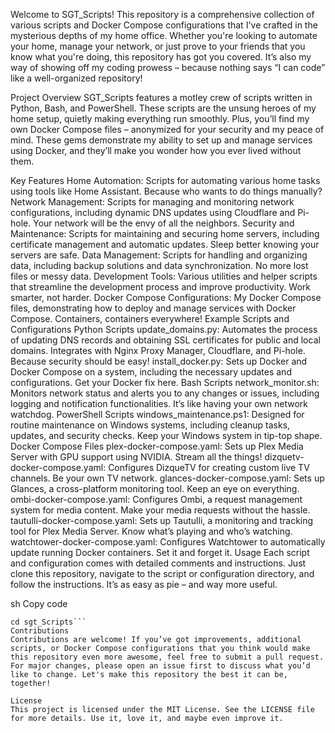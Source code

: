 Welcome to SGT_Scripts! This repository is a comprehensive collection of various scripts and Docker Compose configurations that I've crafted in the mysterious depths of my home office. Whether you're looking to automate your home, manage your network, or just prove to your friends that you know what you're doing, this repository has got you covered. It’s also my way of showing off my coding prowess – because nothing says “I can code” like a well-organized repository!

Project Overview
SGT_Scripts features a motley crew of scripts written in Python, Bash, and PowerShell. These scripts are the unsung heroes of my home setup, quietly making everything run smoothly. Plus, you’ll find my own Docker Compose files – anonymized for your security and my peace of mind. These gems demonstrate my ability to set up and manage services using Docker, and they’ll make you wonder how you ever lived without them.

Key Features
Home Automation: Scripts for automating various home tasks using tools like Home Assistant. Because who wants to do things manually?
Network Management: Scripts for managing and monitoring network configurations, including dynamic DNS updates using Cloudflare and Pi-hole. Your network will be the envy of all the neighbors.
Security and Maintenance: Scripts for maintaining and securing home servers, including certificate management and automatic updates. Sleep better knowing your servers are safe.
Data Management: Scripts for handling and organizing data, including backup solutions and data synchronization. No more lost files or messy data.
Development Tools: Various utilities and helper scripts that streamline the development process and improve productivity. Work smarter, not harder.
Docker Compose Configurations: My Docker Compose files, demonstrating how to deploy and manage services with Docker Compose. Containers, containers everywhere!
Example Scripts and Configurations
Python Scripts
update_domains.py: Automates the process of updating DNS records and obtaining SSL certificates for public and local domains. Integrates with Nginx Proxy Manager, Cloudflare, and Pi-hole. Because security should be easy!
install_docker.py: Sets up Docker and Docker Compose on a system, including the necessary updates and configurations. Get your Docker fix here.
Bash Scripts
network_monitor.sh: Monitors network status and alerts you to any changes or issues, including logging and notification functionalities. It’s like having your own network watchdog.
PowerShell Scripts
windows_maintenance.ps1: Designed for routine maintenance on Windows systems, including cleanup tasks, updates, and security checks. Keep your Windows system in tip-top shape.
Docker Compose Files
plex-docker-compose.yaml: Sets up Plex Media Server with GPU support using NVIDIA. Stream all the things!
dizquetv-docker-compose.yaml: Configures DizqueTV for creating custom live TV channels. Be your own TV network.
glances-docker-compose.yaml: Sets up Glances, a cross-platform monitoring tool. Keep an eye on everything.
ombi-docker-compose.yaml: Configures Ombi, a request management system for media content. Make your media requests without the hassle.
tautulli-docker-compose.yaml: Sets up Tautulli, a monitoring and tracking tool for Plex Media Server. Know what’s playing and who’s watching.
watchtower-docker-compose.yaml: Configures Watchtower to automatically update running Docker containers. Set it and forget it.
Usage
Each script and configuration comes with detailed comments and instructions. Just clone this repository, navigate to the script or configuration directory, and follow the instructions. It’s as easy as pie – and way more useful.

sh
Copy code
```git clone https://github.com/GeneralPotsmoke/sgt_Scripts.git
cd sgt_Scripts```
Contributions
Contributions are welcome! If you’ve got improvements, additional scripts, or Docker Compose configurations that you think would make this repository even more awesome, feel free to submit a pull request. For major changes, please open an issue first to discuss what you’d like to change. Let's make this repository the best it can be, together!

License
This project is licensed under the MIT License. See the LICENSE file for more details. Use it, love it, and maybe even improve it.
